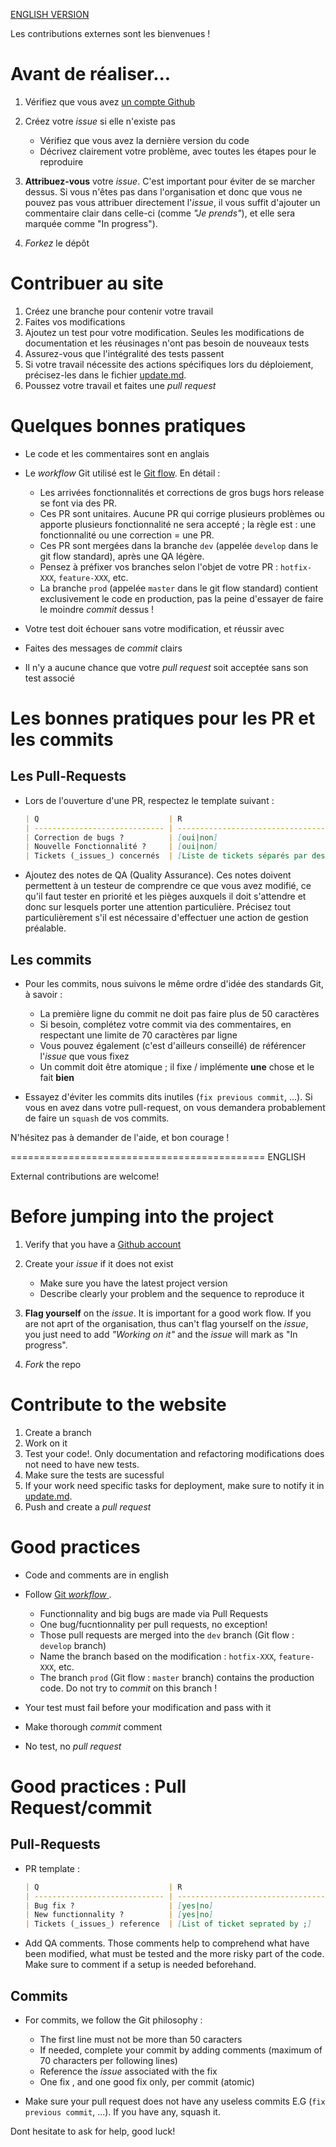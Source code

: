 [ENGLISH VERSION](#english)

Les contributions externes sont les bienvenues !

# Avant de réaliser...
1. Vérifiez que vous avez [un compte Github](https://github.com/signup/free)
2. Créez votre _issue_ si elle n'existe pas
    * Vérifiez que vous avez la dernière version du code
    * Décrivez clairement votre problème, avec toutes les étapes pour le reproduire

3. **Attribuez-vous** votre _issue_. C'est important pour éviter de se marcher dessus. Si vous n'êtes pas dans l'organisation et donc que vous ne pouvez pas vous attribuer directement l'_issue_, il vous suffit d'ajouter un commentaire clair dans celle-ci (comme _"Je prends"_), et elle sera marquée comme "In progress").
4. _Forkez_ le dépôt

# Contribuer au site
1. Créez une branche pour contenir votre travail
2. Faites vos modifications
3. Ajoutez un test pour votre modification. Seules les modifications de documentation et les réusinages n'ont pas besoin de nouveaux tests
4. Assurez-vous que l'intégralité des tests passent
5. Si votre travail nécessite des actions spécifiques lors du déploiement, précisez-les dans le fichier [update.md](update.md).
6. Poussez votre travail et faites une _pull request_

# Quelques bonnes pratiques
* Le code et les commentaires sont en anglais
* Le _workflow_ Git utilisé est le [Git flow](http://nvie.com/posts/a-successful-git-branching-model/). En détail :
    * Les arrivées fonctionnalités et corrections de gros bugs hors release se font via des PR.
    * Ces PR sont unitaires. Aucune PR qui corrige plusieurs problèmes ou apporte plusieurs fonctionnalité ne sera accepté ; la règle est : une fonctionnalité ou une correction = une PR.
    * Ces PR sont mergées dans la branche `dev` (appelée `develop` dans le git flow standard), après une QA légère.
    * Pensez à préfixer vos branches selon l'objet de votre PR : `hotfix-XXX`, `feature-XXX`, etc.
    * La branche `prod` (appelée `master` dans le git flow standard) contient exclusivement le code en production, pas la peine d'essayer de faire le moindre _commit_ dessus !

* Votre test doit échouer sans votre modification, et réussir avec
* Faites des messages de _commit_ clairs
* Il n'y a aucune chance que votre _pull request_ soit acceptée sans son test associé

# Les bonnes pratiques pour les PR et les commits
## Les Pull-Requests
* Lors de l'ouverture d'une PR, respectez le template suivant :

    ```markdown
    | Q                             | R
    | ----------------------------- | -------------------------------------------
    | Correction de bugs ?          | [oui|non]
    | Nouvelle Fonctionnalité ?     | [oui|non]
    | Tickets (_issues_) concernés  | [Liste de tickets séparés par des virgules]
    ```
* Ajoutez des notes de QA (Quality Assurance). Ces notes doivent permettent à un testeur de comprendre ce que vous avez modifié, ce qu'il faut tester en priorité et les pièges auxquels il doit s'attendre et donc sur lesquels porter une attention particulière. Précisez tout particulièrement s'il est nécessaire d'effectuer une action de gestion préalable.

## Les commits
* Pour les commits, nous suivons le même ordre d'idée des standards Git, à savoir :
    * La première ligne du commit ne doit pas faire plus de 50 caractères
    * Si besoin, complétez votre commit via des commentaires, en respectant une limite de 70 caractères par ligne
    * Vous pouvez également (c'est d'ailleurs conseillé) de référencer l'_issue_ que vous fixez
    * Un commit doit être atomique ; il fixe / implémente **une** chose et le fait **bien**

* Essayez d'éviter les commits dits inutiles (`fix previous commit`, ...). Si vous en avez dans votre pull-request,
  on vous demandera probablement de faire un `squash` de vos commits.

N'hésitez pas à demander de l'aide, et bon courage !

============================================
<a name="english"></a> ENGLISH

External contributions are welcome!

# Before jumping into the project
1. Verify that you have a [Github account](https://github.com/signup/free)
2. Create your _issue_ if it does not exist
    * Make sure you have the latest project version
    * Describe clearly your problem and the sequence to reproduce it

3. **Flag yourself** on the _issue_. It is important for a good work flow. If you are not aprt of the organisation, thus can't flag yourself on the _issue_, you just need to add _"Working on it"_ and the _issue_ will mark as "In progress".

4. _Fork_ the repo

# Contribute to the website
1. Create a branch
2. Work on it
3. Test your code!. Only documentation and refactoring modifications does not need to have new tests.
4. Make sure the tests are sucessful
5. If your work need specific tasks for deployment, make sure to notify it in [update.md](update.md).
6. Push and create a _pull request_

# Good practices
* Code and comments are in english
* Follow [Git _workflow_ ](http://nvie.com/posts/a-successful-git-branching-model/).
    * Functionnality and big bugs are made via Pull Requests
    * One bug/fucntionnality per pull requests, no exception!
    * Those pull requests are merged into the `dev` branch (Git flow : `develop` branch)
    * Name the branch based on the modification : `hotfix-XXX`, `feature-XXX`, etc.
    * The branch `prod` (Git flow : `master` branch)  contains the production code. Do not try to _commit_ on this branch !

* Your test must fail before your modification and pass with it
* Make thorough _commit_ comment
* No test, no _pull request_

# Good practices : Pull Request/commit
## Pull-Requests
* PR template :

    ```markdown
    | Q                             | R
    | ----------------------------- | -------------------------------------------
    | Bug fix ?                     | [yes|no]
    | New functionnality ?          | [yes|no]
    | Tickets (_issues_) reference  | [List of ticket seprated by ;]
    ```
* Add QA comments. Those comments help to comprehend what have been modified, what must be tested and the more risky part of the code. Make sure to comment if a setup is needed beforehand.

## Commits
* For commits, we follow the Git philosophy :
    * The first line must not be more than 50 caracters
    * If needed, complete your commit by adding comments (maximum of 70 characters per following lines)
    * Reference the _issue_ associated with the fix
    * One fix , and one good fix only, per commit (atomic)

* Make sure your pull request does not have any useless commits E.G (`fix previous commit`, ...). If you have any, squash it.

Dont hesitate to ask for help, good luck!
